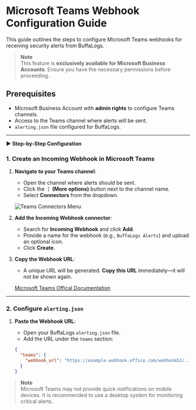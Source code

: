 # Microsoft Teams Webhook Configuration Guide 

This guide outlines the steps to configure Microsoft Teams webhooks for receiving security alerts from BuffaLogs. 

> **Note**   
> This feature is **exclusively available for Microsoft Business Accounts**. Ensure you have the necessary permissions before proceeding.

## Prerequisites 
- Microsoft Business Account with **admin rights** to configure Teams channels.
- Access to the Teams channel where alerts will be sent.
- `alerting.json` file configured for BuffaLogs.

---


<summary><strong>▶️ Step-by-Step Configuration</strong></summary>

### 1. Create an Incoming Webhook in Microsoft Teams

1. **Navigate to your Teams channel**:
   - Open the channel where alerts should be sent.
   - Click the **⋮ (More options)** button next to the channel name.
   - Select **Connectors** from the dropdown.

   ![Teams Connectors Menu](https://learn.microsoft.com/en-us/microsoftteams/platform/assets/images/connectors/connectors-1.png)

2. **Add the Incoming Webhook connector**:
   - Search for **Incoming Webhook** and click **Add**.
   - Provide a name for the webhook (e.g., `BuffaLogs Alerts`) and upload an optional icon.
   - Click **Create**.

3. **Copy the Webhook URL**:
   - A unique URL will be generated. **Copy this URL** immediately—it will not be shown again.

   [Microsoft Teams Offical Documentation](https://learn.microsoft.com/en-us/microsoftteams/platform/assets/images/webhooks/webhook-url.png)

---

### 2. Configure `alerting.json`

1. **Paste the Webhook URL**:
   - Open your BuffaLogs `alerting.json` file.
   - Add the URL under the `teams` section:

   ```json
   {
     "teams": {
       "webhook_url": "https://example.webhook.office.com/webhookb2/.../IncomingWebhook/..."
     }
   }

> **Note**  
> Microsoft Teams may not provide quick notifications on mobile devices. It is recommended to use a desktop system for monitoring critical alerts.